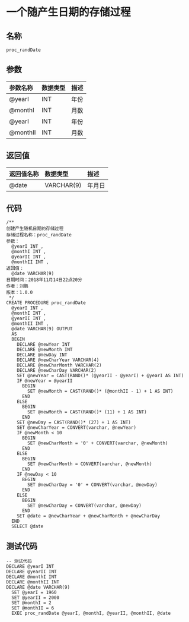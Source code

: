 # 一个随产生日期的存储过程

## 名称

```
proc_randDate
```

## 参数

| **参数名称** | **数据类型** | **描述** |
| :--- | :--- | :--- |
| @yearI | INT | 年份 |
| @monthI | INT | 月数 |
| @yearI | INT | 年份 |
| @monthII | INT | 月数 |

## 返回值

| **返回值名称** | **数据类型** | **描述** |
| :--- | :--- | :--- |
| @date | VARCHAR\(9\) | 年月日 |

## 代码

```
/**
创建产生随机日期的存储过程
存储过程名称：proc_randDate
参数：
  @yearI INT ,
  @monthI INT ,
  @yearII INT ,
  @monthII INT ,
返回值：
  @date VARCHAR(9)
日期时间：2018年11月14日22点20分
作者：刘鹏
版本：1.0.0
 */
CREATE PROCEDURE proc_randDate
  @yearI INT ,
  @monthI INT ,
  @yearII INT ,
  @monthII INT ,
  @date VARCHAR(9) OUTPUT
  AS
  BEGIN
    DECLARE @newYear INT
    DECLARE @newMonth INT
    DECLARE @newDay INT
    DECLARE @newCharYear VARCHAR(4)
    DECLARE @newCharMonth VARCHAR(2)
    DECLARE @newCharDay VARCHAR(2)
    SET @newYear = CAST(RAND()* (@yearII - @yearI) + @yearI AS INT)
    IF @newYear = @yearII
      BEGIN
        SET @newMonth = CAST(RAND()* (@monthII - 1) + 1 AS INT)
      END
    ELSE
      BEGIN
        SET @newMonth = CAST(RAND()* (11) + 1 AS INT)
      END
    SET @newDay = CAST(RAND()* (27) + 1 AS INT)
    SET @newCharYear = CONVERT(varchar, @newYear)
    IF @newMonth < 10
      BEGIN
        SET @newCharMonth = '0' + CONVERT(varchar, @newMonth)
      END
    ELSE
      BEGIN
        SET @newCharMonth = CONVERT(varchar, @newMonth)
      END
    IF @newDay < 10
      BEGIN
        SET @newCharDay = '0' + CONVERT(varchar, @newDay)
      END
    ELSE
      BEGIN
        SET @newCharDay = CONVERT(varchar, @newDay)
      END
    SET @date = @newCharYear + @newCharMonth + @newCharDay
  END
  SELECT @date
```

## 测试代码

```
-- 测试代码
DECLARE @yearI INT
DECLARE @yearII INT
DECLARE @monthI INT
DECLARE @monthII INT
DECLARE @date VARCHAR(9)
  SET @yearI = 1960
  SET @yearII = 2000
  SET @monthI = 2
  SET @monthII = 6
  EXEC proc_randDate @yearI, @monthI, @yearII, @monthII, @date
```



